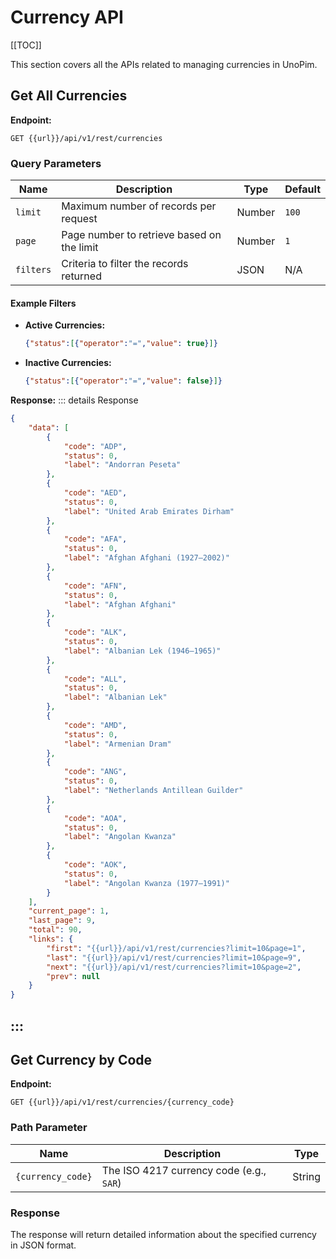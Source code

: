 # Currency API

[[TOC]]

This section covers all the APIs related to managing currencies in UnoPim.

## Get All Currencies

**Endpoint:**  
```
GET {{url}}/api/v1/rest/currencies
```

### Query Parameters

| Name     | Description                                      | Type   | Default |
|----------|--------------------------------------------------|--------|---------|
| `limit`  | Maximum number of records per request            | Number | `100`   |
| `page`   | Page number to retrieve based on the limit       | Number | `1`     |
| `filters`| Criteria to filter the records returned          | JSON   | N/A     |

#### Example Filters

- **Active Currencies:**
  ```json
  {"status":[{"operator":"=","value": true}]}
  ```

- **Inactive Currencies:**
  ```json
  {"status":[{"operator":"=","value": false}]}
  ```

**Response:**
::: details Response
```json
{
    "data": [
        {
            "code": "ADP",
            "status": 0,
            "label": "Andorran Peseta"
        },
        {
            "code": "AED",
            "status": 0,
            "label": "United Arab Emirates Dirham"
        },
        {
            "code": "AFA",
            "status": 0,
            "label": "Afghan Afghani (1927–2002)"
        },
        {
            "code": "AFN",
            "status": 0,
            "label": "Afghan Afghani"
        },
        {
            "code": "ALK",
            "status": 0,
            "label": "Albanian Lek (1946–1965)"
        },
        {
            "code": "ALL",
            "status": 0,
            "label": "Albanian Lek"
        },
        {
            "code": "AMD",
            "status": 0,
            "label": "Armenian Dram"
        },
        {
            "code": "ANG",
            "status": 0,
            "label": "Netherlands Antillean Guilder"
        },
        {
            "code": "AOA",
            "status": 0,
            "label": "Angolan Kwanza"
        },
        {
            "code": "AOK",
            "status": 0,
            "label": "Angolan Kwanza (1977–1991)"
        }
    ],
    "current_page": 1,
    "last_page": 9,
    "total": 90,
    "links": {
        "first": "{{url}}/api/v1/rest/currencies?limit=10&page=1",
        "last": "{{url}}/api/v1/rest/currencies?limit=10&page=9",
        "next": "{{url}}/api/v1/rest/currencies?limit=10&page=2",
        "prev": null
    }
}
```
:::
---

## Get Currency by Code

**Endpoint:**  
```
GET {{url}}/api/v1/rest/currencies/{currency_code}
```

### Path Parameter

| Name             | Description                               | Type   |
|------------------|-------------------------------------------|--------|
| `{currency_code}` | The ISO 4217 currency code (e.g., `SAR`)  | String |

### Response

The response will return detailed information about the specified currency in JSON format.
